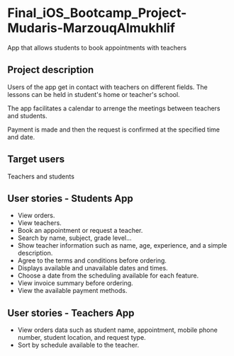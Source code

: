 # Final_iOS_Bootcamp_Project-Mudaris-MarzouqAlmukhlif
App that allows students to book appointments with teachers

## Project description
Users of the app get in contact with teachers on different fields. The lessons can be held in student's home or teacher's school.

The app facilitates a calendar to arrenge the meetings between teachers and students.

Payment is made and then the request is confirmed at the specified time and date.

## Target users
Teachers and students


## User stories - Students App
   - View orders.
   - View teachers.
   - Book an appointment or request a teacher.
   - Search by name, subject, grade level...
   - Show teacher information such as name, age, experience, and a simple description.
   - Agree to the terms and conditions before ordering.
   - Displays available and unavailable dates and times.
   - Choose a date from the scheduling available for each feature.
   - View invoice summary before ordering.
   - View the available payment methods.

## User stories - Teachers App
   - View orders data such as student name, appointment, mobile phone number, student location, and request type.
   - Sort by schedule available to the teacher.
